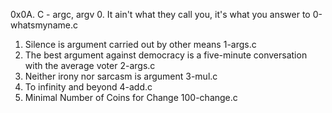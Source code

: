 0x0A. C - argc, argv
0. It ain't what they call you, it's what you answer to
   0-whatsmyname.c
1. Silence is argument carried out by other means
   1-args.c
2. The best argument against democracy is a five-minute conversation with the average voter
   2-args.c
3. Neither irony nor sarcasm is argument
   3-mul.c
4. To infinity and beyond
   4-add.c
5. Minimal Number of Coins for Change
   100-change.c

